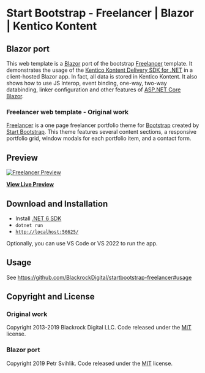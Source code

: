 # Start Bootstrap - Freelancer | Blazor | Kentico Kontent

## Blazor port
This web template is a [Blazor](https://dotnet.microsoft.com/apps/aspnet/web-apps/client) port of the bootstrap [Freelancer](http://startbootstrap.com/template-overviews/freelancer/) template. It demonstrates the usage of the [Kentico Kontent Delivery SDK for .NET](https://github.com/Kentico/delivery-sdk-net) in a client-hosted Blazor app. In fact, all data is stored in Kentico Kontent. It also shows how to use JS Interop, event binding, one-way, two-way databinding, linker configuration and other features of [ASP.NET Core Blazor](https://dotnet.microsoft.com/apps/aspnet/web-apps/client).

### Freelancer web template - Original work
[Freelancer](http://startbootstrap.com/template-overviews/freelancer/) is a one page freelancer portfolio theme for [Bootstrap](http://getbootstrap.com/) created by [Start Bootstrap](http://startbootstrap.com/). This theme features several content sections, a responsive portfolio grid, window modals for each portfolio item, and a contact form.


## Preview

[![Freelancer Preview](https://assets.startbootstrap.com/img/screenshots/themes/freelancer.high.webp)](https://petrsvihlik.github.io/StartBootstrap.Freelancer.Blazor/)

**[View Live Preview](https://petrsvihlik.github.io/StartBootstrap.Freelancer.Blazor/)**


## Download and Installation

- Install [.NET 6 SDK](https://dotnet.microsoft.com/download/dotnet/6.0)
- `dotnet run`
- [`http://localhost:56625/`](http://localhost:56625/)

Optionally, you can use VS Code or VS 2022 to run the app.

## Usage
See https://github.com/BlackrockDigital/startbootstrap-freelancer#usage


## Copyright and License

### Original work
Copyright 2013-2019 Blackrock Digital LLC. Code released under the [MIT](https://github.com/BlackrockDigital/startbootstrap-freelancer/blob/gh-pages/LICENSE) license.

### Blazor port
Copyright 2019 Petr Svihlik. Code released under the [MIT](https://github.com/petrsvihlik/StartBootstrap.Freelancer.Blazor/blob/master/LICENSE) license.
